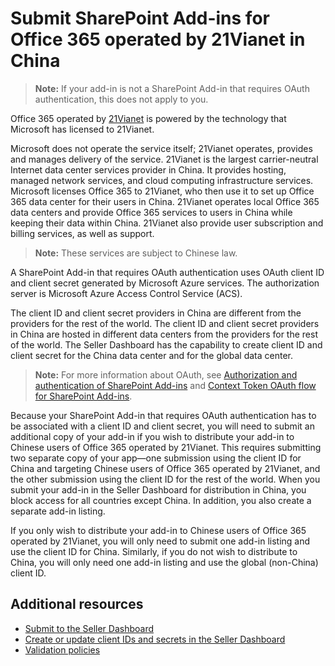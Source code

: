 # Submit SharePoint Add-ins for Office 365 operated by 21Vianet in China
>**Note:**  If your add-in is not a SharePoint Add-in that requires OAuth authentication, this does not apply to you. 
 

Office 365 operated by  [21Vianet](http://www.en.21vianet.com/) is powered by the technology that Microsoft has licensed to 21Vianet.
 

Microsoft does not operate the service itself; 21Vianet operates, provides and manages delivery of the service. 21Vianet is the largest carrier-neutral Internet data center services provider in China. It provides hosting, managed network services, and cloud computing infrastructure services. Microsoft licenses Office 365 to 21Vianet, who then use it to set up Office 365 data center for their users in China. 21Vianet operates local Office 365 data centers and provide Office 365 services to users in China while keeping their data within China. 21Vianet also provide user subscription and billing services, as well as support. 
 


>**Note:**  These services are subject to Chinese law.
 

A SharePoint Add-in that requires OAuth authentication uses OAuth client ID and client secret generated by Microsoft Azure services. The authorization server is Microsoft Azure Access Control Service (ACS). 
 
The client ID and client secret providers in China are different from the providers for the rest of the world. The client ID and client secret providers in China are hosted in different data centers from the providers for the rest of the world. The Seller Dashboard has the capability to create client ID and client secret for the China data center and for the global data center.
 

>**Note:**  For more information about OAuth, see  [Authorization and authentication of SharePoint Add-ins](https://msdn.microsoft.com/EN-US/library/fp142384.aspx) and [Context Token OAuth flow for SharePoint Add-ins](https://msdn.microsoft.com/en-us/library/office/fp142382.aspx).
 

Because your SharePoint Add-in that requires OAuth authentication has to be associated with a client ID and client secret, you will need to submit an additional copy of your add-in if you wish to distribute your add-in to Chinese users of Office 365 operated by 21Vianet. This requires submitting two separate copy of your app—one submission using the client ID for China and targeting Chinese users of Office 365 operated by 21Vianet, and the other submission using the client ID for the rest of the world. When you submit your add-in in the Seller Dashboard for distribution in China, you block access for all countries except China. In addition, you also create a separate add-in listing.
 
If you only wish to distribute your add-in to Chinese users of Office 365 operated by 21Vianet, you will only need to submit one add-in listing and use the client ID for China. Similarly, if you do not wish to distribute to China, you will only need one add-in listing and use the global (non-China) client ID.
 

## Additional resources
<a name="bk_addresources"> </a>


-  [Submit to the Seller Dashboard](use-the-seller-dashboard-to-submit-to-the-office-store.md)
-  [Create or update client IDs and secrets in the Seller Dashboard](create-or-update-client-ids-and-secrets.md)
-  [Validation policies](validation-policies.md)
    
 

